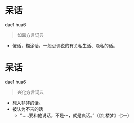 # 呆话
dae1 hua6
> 如皋方言词典
- 傻话，糊涂话，一般忌讳说的有关私生活、隐私的话。

# 呆话
dae1 hua6
> 兴化方言词典
- 想入非非的话。
- 被认为不吉的话
  - “……要和他说话，不是～，就是疯话。”（《红楼梦》七一）
